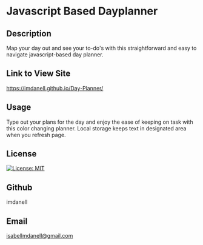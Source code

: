 # Javascript Based Dayplanner

## Description
Map your day out and see your to-do's with this straightforward and easy to navigate javascript-based day planner.

## Link to View Site

https://imdanell.github.io/Day-Planner/


## Usage
Type out your plans for the day and enjoy the ease of keeping on task with this color changing planner. Local storage keeps text in designated area when you refresh page.



## License
[![License: MIT](https://img.shields.io/badge/License-MIT-yellow.svg)](https://opensource.org/licenses/MIT)

## Github
imdanell

## Email
isabellmdanell@gmail.com
